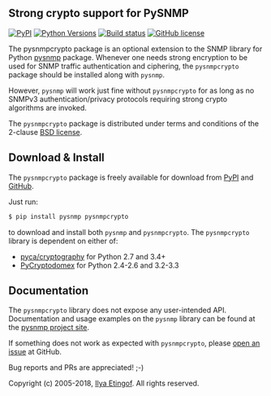 
Strong crypto support for PySNMP
--------------------------------
[![PyPI](https://img.shields.io/pypi/v/pysnmpcrypto.svg?maxAge=2592000)](https://pypi.python.org/pypi/pysnmpcrypto)
[![Python Versions](https://img.shields.io/pypi/pyversions/pysnmpcrypto.svg)](https://pypi.python.org/pypi/pysnmpcrypto/)
[![Build status](https://travis-ci.org/etingof/pysnmpcrypto.svg?branch=master)](https://secure.travis-ci.org/etingof/pysnmpcrypto)
[![GitHub license](https://img.shields.io/badge/license-BSD-blue.svg)](https://raw.githubusercontent.com/etingof/pysnmpcrypto/master/LICENSE.txt)

The pysnmpcrypto package is an optional extension to the SNMP library for
Python [pysnmp](http://snmplabs.com/pysnmp/) package. Whenever one needs
strong encryption to be used for SNMP traffic authentication and ciphering,
the `pysnmpcrypto` package should be installed along with `pysnmp`.

However, `pysnmp` will work just fine without `pysnmpcrypto` for as long
as no SNMPv3 authentication/privacy protocols requiring strong crypto
algorithms are invoked.

The `pysnmpcrypto` package is distributed under terms and conditions of the
2-clause [BSD license](http://snmplabs.com/pysnmpcrypto/license.html).

Download & Install
------------------

The `pysnmpcrypto` package is freely available for download from
[PyPI](https://pypi.python.org/pypi/pysnmpcrypto)
and [GitHub](https://github.com/etingof/pysnmpcrypto.git).

Just run:

```bash
$ pip install pysnmp pysnmpcrypto
```
    
to download and install both `pysnmp` and `pysnmpcrypto`. The `pysnmpcrypto`
library is dependent on either of:

* [pyca/cryptography](http://cryptography.io/) for Python 2.7 and 3.4+
* [PyCryptodomex](https://pycryptodome.readthedocs.io) for Python 2.4-2.6 and 3.2-3.3

Documentation
-------------

The `pysnmpcrypto` library does not expose any user-intended API. Documentation
and usage examples on the `pysnmp` library can be found at the
[pysnmp project site](http://snmplabs.com/pysnmp/).

If something does not work as expected with `pysnmpcrypto`, please
[open an issue](https://github.com/etingof/pysnmpcrypto/issues) at GitHub.

Bug reports and PRs are appreciated! ;-)

Copyright (c) 2005-2018, [Ilya Etingof](mailto:etingof@gmail.com). All rights reserved.

